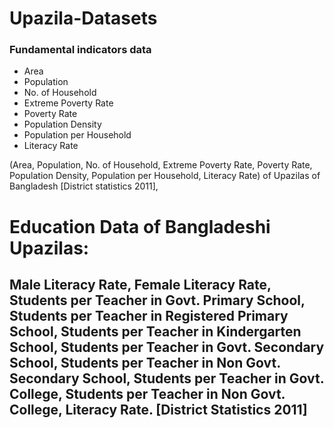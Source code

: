 <h1>Upazila-Datasets</h1>
<h3>Fundamental indicators data</h3>
<ul> 
<li>Area</li>
<li>Population</li>
<li>No. of Household</li>
<li>Extreme Poverty Rate</li>
<li>Poverty Rate</li>
<li>Population Density</li>
<li>Population per Household</li>
<li>Literacy Rate</li>
</ul>
(Area, Population, No. of Household, Extreme Poverty Rate, Poverty Rate, Population Density, Population per Household, Literacy Rate) of Upazilas of Bangladesh [District statistics 2011], 
<h1>Education Data of Bangladeshi Upazilas:<h2>
Male Literacy Rate, Female Literacy Rate, Students per Teacher in Govt. Primary School, Students per Teacher in Registered Primary School, Students per Teacher in Kindergarten School, Students per Teacher in Govt. Secondary School, Students per Teacher in Non Govt. Secondary School, Students per Teacher in Govt. College, Students per Teacher in Non Govt. College, Literacy Rate. [District Statistics 2011]    
